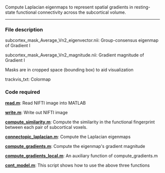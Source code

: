 Compute Laplacian eigenmaps to represent spatial gradients in resting-state functional connectivity across the subcortical volume.
***
### File description

subcortex_mask_Average_Vn2_eigenvector.nii: Group-consensus eigenmap of Gradient I

subcortex_mask_Average_Vn2_magnitude.nii: Gradient magnitude of Gradient I

Masks are in cropped space (bounding box) to aid visualization 

trackvis_txt: Colormap

### Code required

[**read.m**](../functions/read.m): Read NIFTI image into MATLAB

[**write.m**](../functions/write.m): Write out NIFTI image

[**compute_similarity.m**](../functions/compute_similarity.m): Compute the similarity in the functional fingerprint between each pair of subcortical voxels.

[**connectopic_laplacian.m**](../functions/connectopic_laplacian.m): Compute the Laplacian eigenmaps

[**compute_gradients.m**](../functions/compute_gradients.m): Compute the eigenmap's gradient magnitude

[**compute_gradients_local.m**](../functions/compute_gradients_local.m): An auxiliary function of compute_gradients.m

[**cont_model.m**](../functions/cont_model.m): This script shows how to use the above three functions




